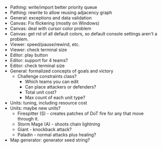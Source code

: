 * Pathing: write/import better priority queue
* Pathing: rewrite to allow reusing adjacency graph
* General: exceptions and data validation
* Canvas: Fix flickering (mostly on Windows)
* Canvas: deal with cursor color problem
* Canvas: get rid of all default colors, so default console settings aren't a problem.
* Viewer: speed/pause/rewind, etc.
* Viewer: check terminal size
* Editor: play button
* Editor: support for 4 teams?
* Editor: check terminal size
* General: formalized concepts of goals and victory
    * Challenge constraints class?
        * Which teams you can edit
        * Can place attackers or defenders?
        * Total unit cost?
        * Max count of each unit type?
* Units: tuning, including resource cost
* Units: maybe new units?
    * Firespitter (S) - creates patches of DoT fire for any that move through it.
    * Storm Mage (A) - shoots chain lightning
    * Giant - knockback attack?
    * Paladin - normal attacks plus healing?
* Map generator: generator seed string?
